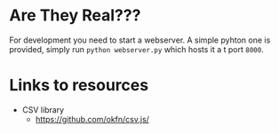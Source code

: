 # Are They Real???

For development you need to start a webserver. A simple pyhton one is provided, simply run `python webserver.py` which hosts it a t port `8000`.

# Links to resources

 * CSV library
   * https://github.com/okfn/csv.js/